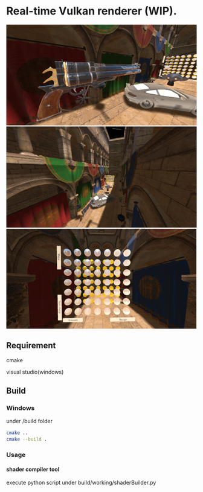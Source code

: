 

# Real-time Vulkan renderer (WIP).

![image](https://github.com/j8307042003/VulkanRealTimeRenderer/blob/main/screenshots/shot_1.png)
![image](https://github.com/j8307042003/VulkanRealTimeRenderer/blob/main/screenshots/shot_2.png)
![image](https://github.com/j8307042003/VulkanRealTimeRenderer/blob/main/screenshots/shot_3.png)


## Requirement
cmake

visual studio(windows)


## Build

### Windows
under /build folder
```bash
cmake ..
cmake --build .
```


### Usage

#### shader compiler tool
execute python script under build/working/shaderBuilder.py


